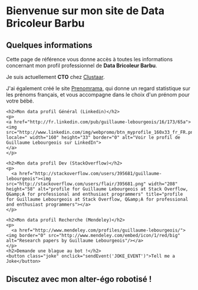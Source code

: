 <!DOCTYPE html>
<html>
<head>
  <meta http-equiv="Content-Type" content="text/html; charset=utf-8" />
  <meta name="viewport" content="width=device-width, user-scalable=no">
  <link type="text/css" rel="stylesheet" href="./style.css">
</head>
<body>
  <h1>Bienvenue sur mon site de Data Bricoleur Barbu</h1>
  <div id="left-col">
    <h2>Quelques informations</h2>
    <p>
      Cette page de référence vous donne accès à toutes les informations concernant mon profil professionnel de <strong>Data Bricoleur Barbu</strong>.
    </p>
    <p>
    Je suis actuellement <strong>CTO</strong> chez <a href="http://www.clustaar.com">Clustaar</a>.
    </p>
    <p>
    J'ai également créé le site <a href="http://prenomrama.fr">Prenomrama</a>, qui donne un regard statistique sur les prénoms français, et vous accompagne dans le choix d'un prénom pour votre bébé.
    </p>

    <h2>Mon data profil Général (Linkedin)</h2>
    <p>
    <a href="http://fr.linkedin.com/pub/guillaume-lebourgeois/16/173/65a">          
    <img src="http://www.linkedin.com/img/webpromo/btn_myprofile_160x33_fr_FR.png?locale=" width="160" height="33" border="0" alt="Voir le profil de Guillaume Lebourgeois sur LinkedIn">
    </a>
    </p>

    <h2>Mon data profil Dev (StackOverflow)</h2>
    <p>
      <a href="http://stackoverflow.com/users/395681/guillaume-lebourgeois"><img src="http://stackoverflow.com/users/flair/395681.png" width="208" height="58" alt="profile for Guillaume Lebourgeois at Stack Overflow, Q&amp;A for professional and enthusiast programmers" title="profile for Guillaume Lebourgeois at Stack Overflow, Q&amp;A for professional and enthusiast programmers"></a>
    </p>
    
    <h2>Mon data profil Recherche (Mendeley)</h2>
    <p>
      <a href="http://www.mendeley.com/profiles/guillaume-lebourgeois/"><img border="0" src="http://www.mendeley.com/embed/icon/1/red/big" alt="Research papers by Guillaume Lebourgeois"/></a>
    </p>
    <h2>Demande une blague au bot !</h2>
    <button class="joke" onclick="sendEvent('JOKE_EVENT')">Tell me a Joke</button>
  </div>
  <div id="right-col">
    <h2>Discutez avec mon alter-égo robotisé !</h2>
    <!-- Google Tag Manager (noscript) -->
    <noscript><iframe src="https://www.googletagmanager.com/ns.html?id=GTM-KPTHNVH"
    height="0" width="0" style="display:none;visibility:hidden"></iframe></noscript>
    <!-- End Google Tag Manager (noscript) -->
  </div>
</body>
</html>
